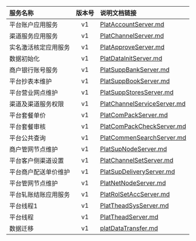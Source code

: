   
| 服务名称 | 版本号 | 说明文档链接 |  
| :----------------- | :-----: | :---------------- |  
| 平台账户应用服务 | v1 | [PlatAccountServer.md](https://github.com/Zhang-Monica/gitMd/blob/master/EpeisPlat/PlatAccountServer_README.md) |  
| 渠道服务应用服务 | v1 | [PlatChannelServer.md](https://github.com/Zhang-Monica/gitMd/blob/master/EpeisPlat/PlatChannelServer_README.md) |  
| 实名激活核定应用服务 | v1 | [PlatApproveServer.md](https://github.com/Zhang-Monica/gitMd/blob/master/EpeisPlat/PlatApproveServer_README.md) |  
| 数据初始化 | v1 | [PlatDataInitServer.md](https://github.com/Zhang-Monica/gitMd/blob/master/EpeisPlat/PlatDataInitServer_README.md) |  
| 商户银行账号服务 | v1 | [PlatSuppBankServer.md](https://github.com/Zhang-Monica/gitMd/blob/master/EpeisPlat/PlatSuppBankServer_README.md) |  
| 平台抄表本维护 | v1 | [PlatSuppBookServer.md](https://github.com/Zhang-Monica/gitMd/blob/master/EpeisPlat/PlatSuppBookServer_README.md) |  
| 平台营业网点维护 | v1 | [PlatSuppStoresServer.md](https://github.com/Zhang-Monica/gitMd/blob/master/EpeisPlat/PlatSuppStoresServer_README.md) |  
| 渠道及渠道服务权限 | v1 | [PlatChannelServiceServer.md](https://github.com/Zhang-Monica/gitMd/blob/master/EpeisPlat/PlatChannelServiceServer_README.md) |  
| 平台套餐单价 | v1 | [PlatComPackServer.md](https://github.com/Zhang-Monica/gitMd/blob/master/EpeisPlat/PlatComPackServer_README.md) |  
| 平台套餐审核 | v1 | [PlatComPackCheckServer.md](https://github.com/Zhang-Monica/gitMd/blob/master/EpeisPlat/PlatComPackCheckServer_README.md) |  
| 平台公共查询 | v1 | [PlatCommenSearchServer.md](https://github.com/Zhang-Monica/gitMd/blob/master/EpeisPlat/PlatCommenSearchServer_README.md) |  
| 商户管网节点维护 | v1 | [PlatSupNodeServer.md](https://github.com/Zhang-Monica/gitMd/blob/master/EpeisPlat/PlatSupNodeServer_README.md) |  
| 平台客户侧渠道设置 | v1 | [PlatChannelSetServer.md](https://github.com/Zhang-Monica/gitMd/blob/master/EpeisPlat/PlatChannelSetServer_README.md) |  
| 平台商户配送单价维护 | v1 | [PlatSupDeliveryServer.md](https://github.com/Zhang-Monica/gitMd/blob/master/EpeisPlat/PlatSupDeliveryServer_README.md) |  
| 平台管网节点维护 | v1 | [PlatNetNodeServer.md](https://github.com/Zhang-Monica/gitMd/blob/master/EpeisPlat/PlatNetNodeServer_README.md) |  
| 平台轧账结账应用服务 | v1 | [PlatRolSetAccServer.md](https://github.com/Zhang-Monica/gitMd/blob/master/EpeisPlat/PlatRolSetAccServer_README.md) |  
| 平台线程1 | v1 | [PlatTheadSysServer.md](https://github.com/Zhang-Monica/gitMd/blob/master/EpeisPlat/PlatTheadSysServer_README.md) |  
| 平台线程 | v1 | [PlatTheadServer.md](https://github.com/Zhang-Monica/gitMd/blob/master/EpeisPlat/PlatTheadServer_README.md) |  
| 数据迁移 | v1 | [platDataTransfer.md](https://github.com/Zhang-Monica/gitMd/blob/master/EpeisPlat/platDataTransfer_README.md) |  
  
